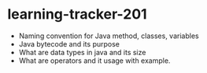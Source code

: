 # learning-tracker-201

* Naming convention for Java method, classes, variables
* Java bytecode and its purpose
* What are data types in java and its size
* What are operators and it usage with example.

